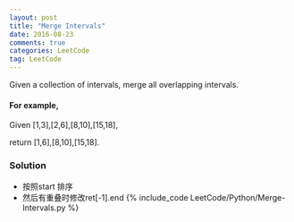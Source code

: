 ```yaml
---
layout: post
title: "Merge Intervals"
date: 2016-08-23
comments: true
categories: LeetCode
tag: LeetCode
---
```


Given a collection of intervals, merge all overlapping intervals.

#### For example,
Given [1,3],[2,6],[8,10],[15,18],

return [1,6],[8,10],[15,18].

<!--more-->
### Solution
* 按照start 排序
* 然后有重叠时修改ret[-1].end 
{% include_code LeetCode/Python/Merge-Intervals.py %}
